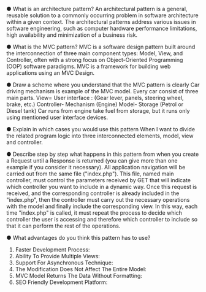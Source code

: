 ● What is an architecture pattern?
An architectural pattern is a general, reusable solution to a commonly occurring problem in software architecture within a given context. The architectural patterns address various issues in software engineering, such as computer hardware performance limitations, high availability and minimization of a business risk.

● What is the MVC pattern?
MVC is a software design pattern built around the interconnection of three main component types: Model, View, and Controller, often with a strong focus on Object-Oriented Programming (OOP) software paradigms. MVC
is a framework for building web applications using an MVC Design.

● Draw a scheme where you understand that the MVC pattern is clearly
Car driving mechanism is example of the MVC model.
Every car consist of three main parts.
View= User interface : (Gear lever, panels, steering wheel, brake, etc.)
Controller- Mechanism (Engine)
Model- Storage (Petrol or Diesel tank)
Car runs from engine take fuel from storage, but it runs only using mentioned user interface devices.

● Explain in which cases you would use this pattern
When I want to divide the related program logic into three interconnected elements, model, view and controller.

● Describe step by step what happens in this pattern from when you create a Request until a Response is returned (you can give more than one example if you consider it necessary).
All application navigation will be carried out from the same file ("index.php").
This file, named main controller, must control the parameters received by GET that will indicate which controller you want to include in a dynamic way.
Once this request is received, and the corresponding controller is already included in the "index.php", then the controller must carry out the necessary operations with the model and finally include the corresponding view.
In this way, each time "index.php" is called, it must repeat the process to decide which controller the user is accessing and therefore which controller to include so that it can perform the rest of the operations.

● What advantages do you think this pattern has to use?

1. Faster Development Process:
2. Ability To Provide Multiple Views:
3. Support For Asynchronous Technique:
4. The Modification Does Not Affect The Entire Model:
5. MVC Model Returns The Data Without Formatting:
6. SEO Friendly Development Platform:
